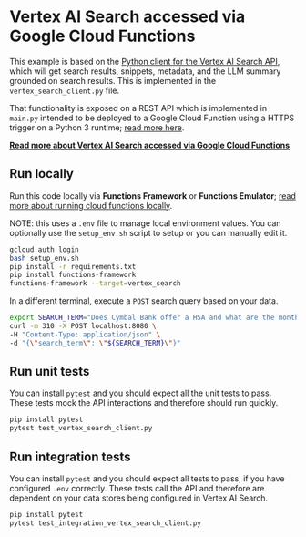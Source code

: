 # Vertex AI Search accessed via Google Cloud Functions

This example is based on the
[Python client for the Vertex AI Search API](https://cloud.google.com/generative-ai-app-builder/docs/libraries#client-libraries-usage-python),
which will get search results, snippets, metadata, and the LLM summary grounded
on search results. This is implemented in the `vertex_search_client.py` file.

That functionality is exposed on a REST API which is implemented in `main.py`
intended to be deployed to a Google Cloud Function using a HTTPS trigger on a
Python 3 runtime;
[read more here](https://cloud.google.com/functions/docs/samples/functions-http-content#functions_http_content-python).

**[Read more about Vertex AI Search accessed via Google Cloud Functions](../README.md)**

## Run locally

Run this code locally via **Functions Framework** or **Functions Emulator**;
[read more about running cloud functions locally](https://cloud.google.com/functions/docs/running/overview).

NOTE: this uses a `.env` file to manage local environment values. You can
optionally use the `setup_env.sh` script to setup or you can manually edit it.

```bash
gcloud auth login
bash setup_env.sh
pip install -r requirements.txt
pip install functions-framework
functions-framework --target=vertex_search
```

In a different terminal, execute a `POST` search query based on your data.

```bash
export SEARCH_TERM="Does Cymbal Bank offer a HSA and what are the monthly premiums in the US?"
curl -m 310 -X POST localhost:8080 \
-H "Content-Type: application/json" \
-d "{\"search_term\": \"${SEARCH_TERM}\"}"
```

## Run unit tests

You can install `pytest` and you should expect all the unit tests to pass. These
tests mock the API interactions and therefore should run quickly.

```bash
pip install pytest
pytest test_vertex_search_client.py
```

## Run integration tests

You can install `pytest` and you should expect all tests to pass, if you have
configured `.env` correctly. These tests call the API and therefore are
dependent on your data stores being configured in Vertex AI Search.

```bash
pip install pytest
pytest test_integration_vertex_search_client.py
```
